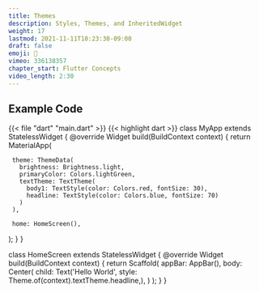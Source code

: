 ```yaml
---
title: Themes
description: Styles, Themes, and InheritedWidget
weight: 17
lastmod: 2021-11-11T10:23:30-09:00
draft: false
emoji: 🎨
vimeo: 336138357
chapter_start: Flutter Concepts
video_length: 2:30
---
```


## Example Code

{{< file "dart" "main.dart" >}}
{{< highlight dart >}}
class MyApp extends StatelessWidget {
 @override
 Widget build(BuildContext context) {
   return MaterialApp(

     theme: ThemeData(
       brightness: Brightness.light,
       primaryColor: Colors.lightGreen,
       textTheme: TextTheme(
         body1: TextStyle(color: Colors.red, fontSize: 30),
         headline: TextStyle(color: Colors.blue, fontSize: 70)
       )
     ),

     home: HomeScreen(),
   );
 }
}

class HomeScreen extends StatelessWidget {
 @override
 Widget build(BuildContext context) {
   return Scaffold(
     appBar: AppBar(),
     body: Center(
       child: Text('Hello World', style: Theme.of(context).textTheme.headline,),
     )
   );
 }
}
